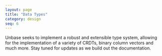 ```yaml
---
layout: page
title: "Data Types"
category: design
seq: 6
---
```


Unbase seeks to implement a robust and extensible type system, allowing for the implementation of a variety of CRDTs, binary column vectors and much more. Stay tuned for updates as we build out the documentation.
